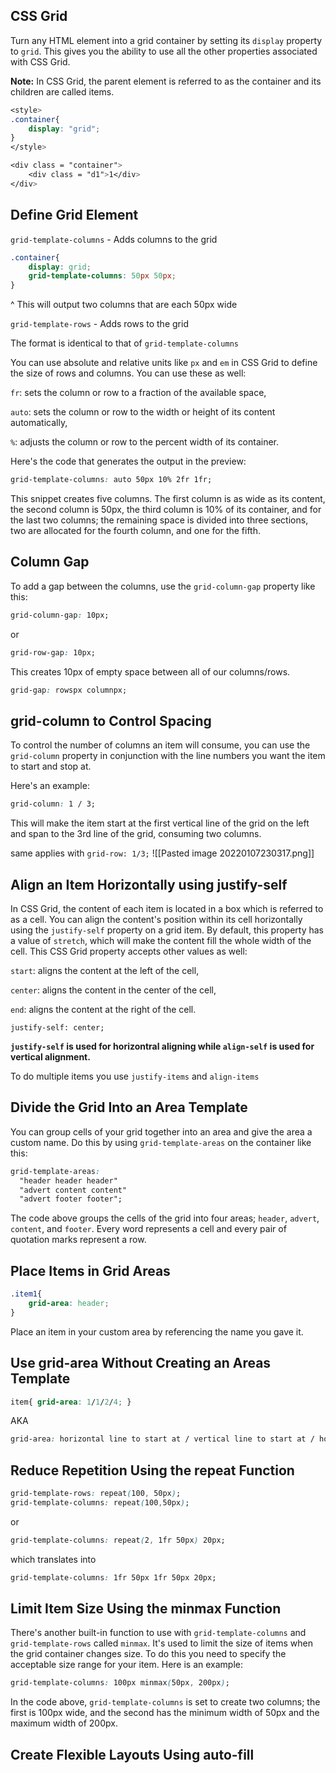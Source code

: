 ## CSS Grid
Turn any HTML element into a grid container by setting its `display` property to `grid`. This gives you the ability to use all the other properties associated with CSS Grid.

**Note:** In CSS Grid, the parent element is referred to as the container and its children are called items.

```CSS
<style>
.container{
	display: "grid";
}
</style>

<div class = "container">
	<div class = "d1">1</div> 
</div>
```

## Define Grid Element
`grid-template-columns` - Adds columns to the grid 

```CSS
.container{
	display: grid;
	grid-template-columns: 50px 50px;
}
```
^ This will output two columns that are each 50px wide

`grid-template-rows` - Adds rows to the grid

The format is identical to that of `grid-template-columns`

You can use absolute and relative units like `px` and `em` in CSS Grid to define the size of rows and columns. You can use these as well:

`fr`: sets the column or row to a fraction of the available space,

`auto`: sets the column or row to the width or height of its content automatically,

`%`: adjusts the column or row to the percent width of its container.

Here's the code that generates the output in the preview:

```css
grid-template-columns: auto 50px 10% 2fr 1fr;
```

This snippet creates five columns. The first column is as wide as its content, the second column is 50px, the third column is 10% of its container, and for the last two columns; the remaining space is divided into three sections, two are allocated for the fourth column, and one for the fifth.

## Column Gap
To add a gap between the columns, use the `grid-column-gap` property like this:

```css
grid-column-gap: 10px;
```
or
```css
grid-row-gap: 10px;
```
This creates 10px of empty space between all of our columns/rows.

```CSS
grid-gap: rowspx columnpx; 
```

## grid-column to Control Spacing
To control the number of columns an item will consume, you can use the `grid-column` property in conjunction with the line numbers you want the item to start and stop at.

Here's an example:

```css
grid-column: 1 / 3;
```

This will make the item start at the first vertical line of the grid on the left and span to the 3rd line of the grid, consuming two columns.

same applies with `grid-row: 1/3;`
![[Pasted image 20220107230317.png]]

## Align an Item Horizontally using justify-self
In CSS Grid, the content of each item is located in a box which is referred to as a cell. You can align the content's position within its cell horizontally using the `justify-self` property on a grid item. By default, this property has a value of `stretch`, which will make the content fill the whole width of the cell. This CSS Grid property accepts other values as well:

`start`: aligns the content at the left of the cell,

`center`: aligns the content in the center of the cell,

`end`: aligns the content at the right of the cell.

`justify-self: center;`

**`justify-self` is used for horizontral aligning while `align-self` is used for vertical alignment.** 

To do multiple items you use `justify-items` and `align-items`

## Divide the Grid Into an Area Template
You can group cells of your grid together into an area and give the area a custom name. Do this by using `grid-template-areas` on the container like this:

```css
grid-template-areas:
  "header header header"
  "advert content content"
  "advert footer footer";
```

The code above groups the cells of the grid into four areas; `header`, `advert`, `content`, and `footer`. Every word represents a cell and every pair of quotation marks represent a row.

## Place Items in Grid Areas
```CSS
.item1{
	grid-area: header;
}
```

Place an item in your custom area by referencing the name you gave it.

## Use grid-area Without Creating an Areas Template

```CSS
item{ grid-area: 1/1/2/4; }
```

AKA 

```css
grid-area: horizontal line to start at / vertical line to start at / horizontal line to end at / vertical line to end at;
```

## Reduce Repetition Using the repeat Function
```CSS
grid-template-rows: repeat(100, 50px);
grid-template-columns: repeat(100,50px);
```
or
```css
grid-template-columns: repeat(2, 1fr 50px) 20px;
```
which translates into 
```css
grid-template-columns: 1fr 50px 1fr 50px 20px;
```

## Limit Item Size Using the minmax Function
There's another built-in function to use with `grid-template-columns` and `grid-template-rows` called `minmax`. It's used to limit the size of items when the grid container changes size. To do this you need to specify the acceptable size range for your item. Here is an example:

```css
grid-template-columns: 100px minmax(50px, 200px);
```

In the code above, `grid-template-columns` is set to create two columns; the first is 100px wide, and the second has the minimum width of 50px and the maximum width of 200px.

## Create Flexible Layouts Using auto-fill
